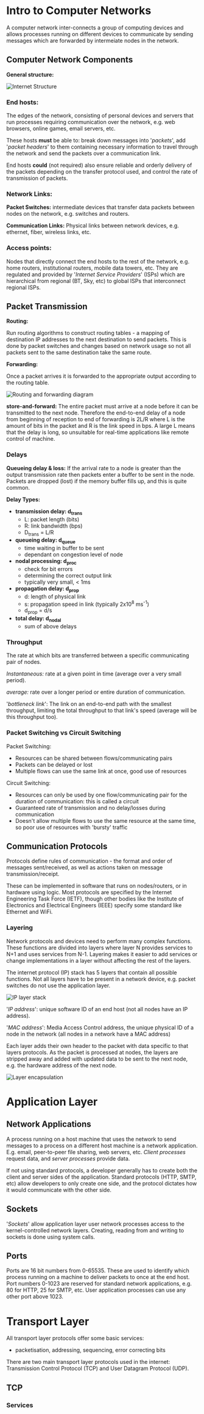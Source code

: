 # Intro to Computer Networks

A computer network inter-connects a group of computing devices and allows processes running on different devices to communicate by sending messages which are forwarded by intermeiate nodes in the network.

## Computer Network Components

**General structure:**

![Internet Structure](internet_structure.png)

### **End hosts:**

The edges of the network, consisting of personal devices and servers that run processes requiring communication over the network, e.g. web browsers, online games, email servers, etc.

These hosts **must** be able to: break down messages into '*packets*', add '*packet headers*' to them containing necessary information to travel through the network and send the packets over a communication link.

End hosts **could** (not required) also ensure reliable and orderly delivery of the packets depending on the transfer protocol used, and control the rate of transmission of packets.

### **Network Links:**

**Packet Switches:** intermediate devices that transfer data packets between nodes on the network, e.g. switches and routers.

**Communication Links:** Physical links between network devices, e.g. ethernet, fiber, wireless links, etc.

### **Access points:**

Nodes that directly connect the end hosts to the rest of the network, e.g. home routers, institutional routers, mobile data towers, etc. They are regulated and provided by '*Internet Service Providers*' (ISPs) which are hierarchical from regional (BT, Sky, etc) to global ISPs that interconnect regional ISPs.

## **Packet Transmission**

**Routing:**

Run routing algorithms to construct routing tables - a mapping of destination IP addresses to the next destination to send packets. This is done by packet switches and changes based on network usage so not all packets sent to the same destination take the same route.

**Forwarding:**

Once a packet arrives it is forwarded to the appropriate output according to the routing table.

![Routing and forwarding diagram](routing_and_forwarding.png)

**store-and-forward:** The entire packet must arrive at a node before it can be transmitted to the next node. Therefore the end-to-end delay of a node from beginning of reception to end of forwarding is 2L/R where L is the amount of bits in the packet and R is the link speed in bps. A large L means that the delay is long, so unsuitable for real-time applications like remote control of machine.

### **Delays**

**Queueing delay & loss:** If the arrival rate to a node is greater than the output transmission rate then packets enter a buffer to be sent in the node. Packets are dropped (lost) if the memory buffer fills up, and this is quite common.

**Delay Types:**

- **transmission delay: d<sub>trans</sub>**
  - L: packet length (bits)
  - R: link bandwidth (bps)
  - D<sub>trans</sub> = L/R
- **queueing delay: d<sub>queue</sub>**
  - time waiting in buffer to be sent
  - dependant on congestion level of node
- **nodal processing: d<sub>proc</sub>**
  - check for bit errors
  - determining the correct output link
  - typically very small, < 1ms
- **propagation delay: d<sub>prop</sub>**
  - d: length of physical link
  - s: propagation speed in link (typically 2x10<sup>8</sup> ms<sup>-1</sup>)
  - d<sub>prop</sub> = d/s
- **total delay: d<sub>nodal</sub>**
  - sum of above delays

### **Throughput**

The rate at which bits are transferred between a specific communicating pair of nodes.

*Instantaneous:* rate at a given point in time (average over a very small period).

*average:* rate over a longer period or entire duration of communication.

'*bottleneck link*': The link on an end-to-end path with the smallest throughput, limiting the total throughput to that link's speed (average will be this throughput too).

### Packet Switching vs Circuit Switching

Packet Switching:

- Resources can be shared between flows/communicating pairs
- Packets can be delayed or lost
- Multiple flows can use the same link at once, good use of resources

Circuit Switching:

- Resources can only be used by one flow/communicating pair for the duration of communication: this is called a circuit
- Guaranteed rate of transmission and no delay/losses during communication
- Doesn't allow multiple flows to use the same resource at the same time, so poor use of resources with 'bursty' traffic

## **Communication Protocols**

Protocols define rules of communication - the format and order of messages sent/received, as well as actions taken on message transmission/receipt.

These can be implemented in software that runs on nodes/routers, or in hardware using logic. Most protocols are specified by the Internet Engineering Task Force (IETF), though other bodies like the Institute of Electronics and Electrical Engineers (IEEE) specify some standard like Ethernet and WiFi.

### Layering

Network protocols and devices need to perform many complex functions. These functions are divided into layers where layer N provides services to N+1 and uses services from N-1. Layering makes it easier to add services or change implementations in a layer without affecting the rest of the layers.

The internet protocol (IP) stack has 5 layers that contain all possible functions. Not all layers have to be present in a network device, e.g. packet switches do not use the application layer.

![IP layer stack](IP_layers.png)

'*IP address*': unique software ID of an end host (not all nodes have an IP address).

'*MAC address*': Media Access Control address, the unique physical ID of a node in the network (all nodes in a network have a MAC address)

Each layer adds their own header to the packet with data specific to that layers protocols. As the packet is processed at nodes, the layers are stripped away and added with updated data to be sent to the next node, e.g. the hardware address of the next node.

![Layer encapsulation](layer_encapsulation.png)

# Application Layer

## Network Applications

A process running on a host machine that uses the network to send messages to a process on a different host machine is a network application. E.g. email, peer-to-peer file sharing, web servers, etc. *Client processes* request data, and *server processes* provide data.

If not using standard protocols, a developer generally has to create both the client and server sides of the application. Standard protocols (HTTP, SMTP, etc) allow developers to only create one side, and the protocol dictates how it would communicate with the other side.

## Sockets

'*Sockets*' allow application layer user network processes access to the kernel-controlled network layers. Creating, reading from and writing to sockets is done using system calls.

## Ports

Ports are 16 bit numbers from 0-65535. These are used to identify which process running on a machine to deliver packets to once at the end host. Port numbers 0-1023 are reserved for standard network applications, e.g. 80 for HTTP, 25 for SMTP, etc. User application processes can use any other port above 1023.

# Transport Layer

All transport layer protocols offer some basic services:

- packetisation, addressing, sequencing, error correcting bits

There are two main transport layer protocols used in the internet: Transmission Control Protocol (TCP) and User Datagram Protocol (UDP).

## TCP

### Services

